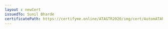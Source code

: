 ```yaml
--- 
layout : newCert 
issuedTo: Sunil Bharde 
certificatePath: https://certifyme.online/ATAGTR2020/img/cert/AutomATAhon/SunilBharde_019ab.png
--- 
```

